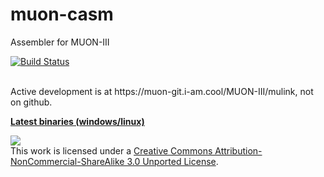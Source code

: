 
# muon-casm
Assembler for MUON-III 

[![Build Status](https://jenkins.i-am.cool/buildStatus/icon?job=muon-casm%2Fmaster)](https://jenkins.i-am.cool/job/muon-casm/job/master/)

<br/>
Active development is at https://muon-git.i-am.cool/MUON-III/mulink, not on github.

<b>[Latest binaries (windows/linux)](https://jenkins.i-am.cool/job/muon-casm/job/master/)</b>


[![](https://i.creativecommons.org/l/by-nc-sa/3.0/88x31.png)](http://creativecommons.org/licenses/by-nc-sa/3.0/)
<br />This work is licensed under a <a rel="license" href="http://creativecommons.org/licenses/by-nc-sa/3.0/">Creative Commons Attribution-NonCommercial-ShareAlike 3.0 Unported License</a>.
